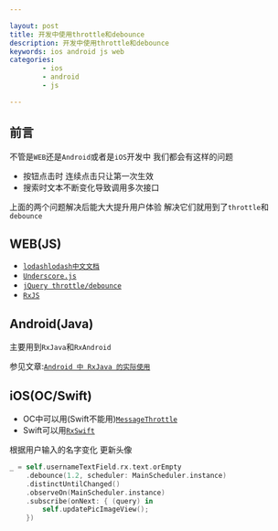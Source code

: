 ```yaml
---

layout: post
title: 开发中使用throttle和debounce
description: 开发中使用throttle和debounce
keywords: ios android js web
categories: 
        - ios
        - android
        - js

---
```



## 前言

  不管是`WEB`还是`Android`或者是`iOS`开发中 我们都会有这样的问题 

+ 按钮点击时 连续点击只让第一次生效
+ 搜索时文本不断变化导致调用多次接口

上面的两个问题解决后能大大提升用户体验  解决它们就用到了`throttle`和`debounce`

## WEB(JS)

+ [`lodash`](https://lodash.com)[`lodash中文文档`](http://lodashjs.com/docs/)
+ [`Underscore.js`](http://www.css88.com/doc/underscore1.4.2/)
+ [`jQuery throttle/debounce`](http://benalman.com/projects/jquery-throttle-debounce-plugin/)
+ [`RxJS`](https://github.com/Reactive-Extensions/RxJS)


## Android(Java)

主要用到`RxJava`和`RxAndroid`

参见文章:[`Android 中 RxJava 的实际使用`](http://www.psvmc.cn/android-rxjava-2.html)

## iOS(OC/Swift)

+ OC中可以用(Swift不能用)[`MessageThrottle`](https://github.com/yulingtianxia/MessageThrottle)
+ Swift可以用[`RxSwift`](https://github.com/ReactiveX/RxSwift)


根据用户输入的名字变化 更新头像

```swift
_ = self.usernameTextField.rx.text.orEmpty
    .debounce(1.2, scheduler: MainScheduler.instance)
    .distinctUntilChanged()
    .observeOn(MainScheduler.instance)
    .subscribe(onNext: { (query) in
        self.updatePicImageView();
    })
```

  
